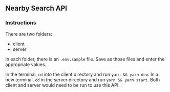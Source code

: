 ## Nearby Search API

### Instructions

There are two folders:

- client
- server

In each folder, there is an `.env.sample` file. Save as those files and enter the appropriate values.

In the terminal, `cd` into the client directory and run `yarn && yarn dev`. In a new terminal, `cd` in the server directory and run `yarn && yarn start`. Both client and server would need to be run to use this API.

